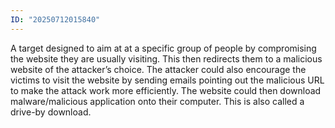 ```yaml
---
ID: "20250712015840"
---
```

A target designed to aim at at a specific group of people by compromising the website they are usually visiting. This then redirects them to a malicious website of the attacker’s choice. The attacker could also encourage the victims to visit the website by sending emails pointing out the malicious URL to make the attack work more efficiently. The website could then download malware/malicious application onto their computer. This is also called a drive-by download.